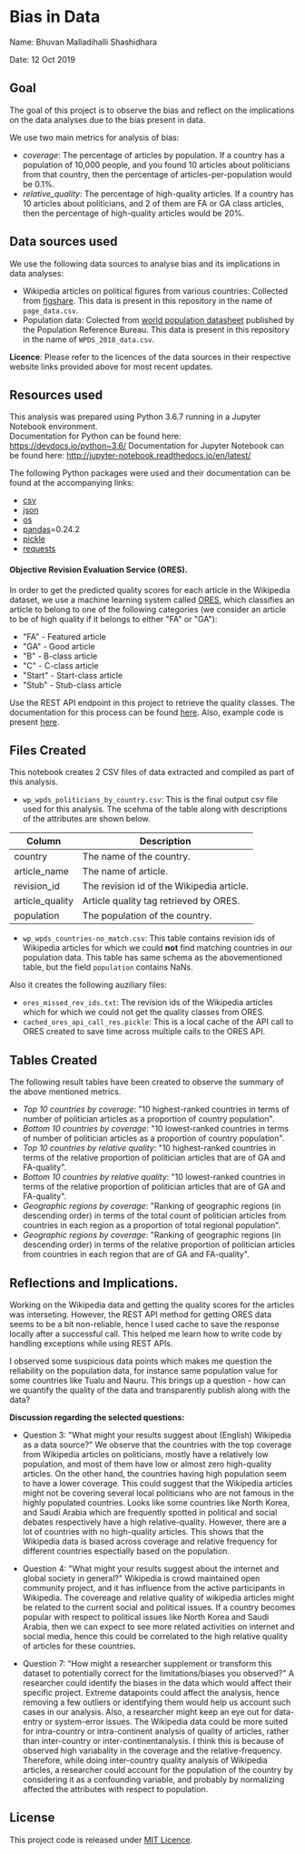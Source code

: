 # Bias in Data

Name: Bhuvan Malladihalli Shashidhara

Date: 12 Oct 2019

## Goal
The goal of this project is to observe the bias and reflect on the implications on the data analyses due to the bias present in data.

We use two main metrics for analysis of bias:
- *coverage*: The percentage of articles by population. If a country has a population of 10,000 people, and you found 10 articles about politicians from that country, then the percentage of articles-per-population would be 0.1%.
- *relative_quality*: The percentage of high-quality articles. If a country has 10 articles about politicians, and 2 of them are FA or GA class articles, then the percentage of high-quality articles would be 20%.

## Data sources used
We use the following data sources to analyse bias and its implications in data analyses:
- Wikipedia articles on political figures from various countries: Collected from [figshare](https://figshare.com/articles/Untitled_Item/5513449). This data is present in this repository in the name of ```page_data.csv```.
- Population data: Colected from [world population datasheet](https://www.prb.org/international/indicator/population/table) published by the Population Reference Bureau. This data is present in this repository in the name of ```WPDS_2018_data.csv```.

**Licence**: Please refer to the licences of the data sources in their respective website links provided above for most recent updates.

## Resources used
This analysis was prepared using Python 3.6.7 running in a Jupyter Notebook environment.  
Documentation for Python can be found here: https://devdocs.io/python~3.6/
Documentation for Jupyter Notebook can be found here: http://jupyter-notebook.readthedocs.io/en/latest/  

The following Python packages were used and their documentation can be found at the accompanying links:
- [csv](https://docs.python.org/3/library/csv.html)
- [json](https://docs.python.org/3/library/json.html)
- [os](https://docs.python.org/3/library/os.html)
- [pandas](https://pandas.pydata.org/)=0.24.2
- [pickle](https://docs.python.org/3/library/pickle.html)
- [requests](https://pypi.org/project/requests/2.7.0/)

#### Objective Revision Evaluation Service (ORES).
In order to get the predicted quality scores for each article in the Wikipedia dataset, we use a machine learning system called [ORES](https://www.mediawiki.org/wiki/ORES), which classifies an article to belong to one of the following categories (we consider an article to be of high quality if it belongs to either "FA" or "GA"):
- "FA" - Featured article
- "GA" - Good article
- "B" - B-class article
- "C" - C-class article
- "Start" - Start-class article
- "Stub" - Stub-class article

Use the REST API endpoint in this project to retrieve the quality classes. The documentation for this process can be found [here](https://ores.wikimedia.org/v3/#!/scoring/get_v3_scores_context_revid_model). Also, example code is present [here](https://github.com/Ironholds/data-512-a2).

## Files Created
This notebook creates 2 CSV files of data extracted and compiled as part of this analysis.
- ```wp_wpds_politicians_by_country.csv```: This is the final output csv file used for this analysis. The scehma of the table along with descriptions of the attributes are shown below.

| Column          | Description                               |
|-----------------|-------------------------------------------|
| country         | The name of the country.                  |
| article_name    | The name of article.                      |
| revision_id     | The revision id of the Wikipedia article. |
| article_quality | Article quality tag retrieved by ORES.    |
| population      | The population of the country.            |

- ```wp_wpds_countries-no_match.csv```: This table contains revision ids of Wikipedia articles for which we could **not** find matching countries in our population data. This table has same schema as the abovementioned table, but the field ```population``` contains NaNs. 

Also it creates the following auziliary files:
- ```ores_missed_rev_ids.txt```: The revision ids of the Wikipedia articles which for which we could not get the quality classes from ORES.
- ```cached_ores_api_call_res.pickle```: This is a local cache of the API call to ORES created to save time across multiple calls to the ORES API.

## Tables Created
The following result tables have been created to observe the summary of the above mentioned metrics.
- _Top 10 countries by coverage_: "10 highest-ranked countries in terms of number of politician articles as a proportion of country population".
- _Bottom 10 countries by coverage_: "10 lowest-ranked countries in terms of number of politician articles as a proportion of country population".
- _Top 10 countries by relative quality_: "10 highest-ranked countries in terms of the relative proportion of politician articles that are of GA and FA-quality".
- _Bottom 10 countries by relative quality_: "10 lowest-ranked countries in terms of the relative proportion of politician articles that are of GA and FA-quality".
- _Geographic regions by coverage_: "Ranking of geographic regions (in descending order) in terms of the total count of politician articles from countries in each region as a proportion of total regional population".
- _Geographic regions by coverage_: "Ranking of geographic regions (in descending order) in terms of the relative proportion of politician articles from countries in each region that are of GA and FA-quality".

## Reflections and Implications.
Working on the Wikipedia data and getting the quality scores for the articles was interseting. However, the REST API method for getting ORES data seems to be a bit non-reliable, hence I used cache to save the response locally after a successful call. This helped me learn how to write code by handling exceptions while using REST APIs.

I observed some suspicious data points which makes me question the reliability on the population data, for instance same population value for some countries like Tualu and Nauru. This brings up a question - how can we quantify the quality of the data and transparently publish along with the data?

**Discussion regarding the selected questions:**
- Question 3: "What might your results suggest about (English) Wikipedia as a data source?"
We observe that the countries with the top coverage from Wikipedia articles on politicians, mostly have a relatively low population, and most of them have low or almost zero high-quality articles. On the other hand, the countries having high population seem to have a lower coverage. This could suggest that the Wikipedia articles might not be covering several local politicians who are not famous in the highly populated countries. Looks like some countries like North Korea, and Saudi Arabia which are frequently spotted in political and social debates respectively have a high relative-quality. However, there are a lot of countries with no high-quality articles. This shows that the Wikipedia data is biased across coverage and relative frequency for different countries espectially based on the population. 

- Question 4: "What might your results suggest about the internet and global society in general?"
Wikipedia is crowd maintained open community project, and it has influence from the active participants in Wikipedia. The covereage and relative quality of wikipedia articles might be related to the current social and political issues. If a country becomes popular with respect to political issues like North Korea and Saudi Arabia, then we can expect to see more related activities on internet and social media, hence this could be correlated to the high relative quality of articles for these countries.

- Question 7: "How might a researcher supplement or transform this dataset to potentially correct for the limitations/biases you observed?"
A researcher could identify the biases in the data which would affect their specific project. Extreme datapoints could affect the analysis, hence removing a few outliers or identifying them would help us account such cases in our analysis. Also, a researcher might keep an eye out for data-entry or system-error issues. The Wikipedia data could be more suited for intra-country or intra-continent analysis of quality of articles, rather than inter-country or inter-continentanalysis. I think this is because of observed high variabality in the coverage and the relative-frequency. Therefore, while doing inter-country quality analysis of Wikipedia articles, a researcher could account for the population of the country by considering it as a confounding variable, and probably by normalizing affected the attributes with respect to population.

## License
This project code is released under [MIT Licence](https://opensource.org/licenses/MIT).
